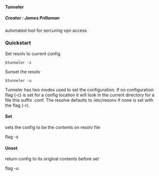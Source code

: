 #### Tunneler
##### Creator : James Prillaman

automated tool for sercuring vpn access

### Quickstart

Set resolv to current config
```
$tunneler -s
```

Sunset the resolv
```
$tunneler -u
```

Tunneler has two modes used to set the configuration. If no configuration flag (-c) is set for a config location it will look in the current directory for a file this suffix .conf. The resolve defaults to /etc/resonv if none is set with the flag (-r).


#### Set
sets the config to be the contents on resolv file

flag -s


#### Unset
return config to its original contents before set

flag -u




